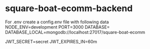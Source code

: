 # square-boat-ecomm-backend

For .env
create a config.env file with following data
NODE_ENV=development
PORT=3000
DATABASE=
DATABASE_LOCAL=mongodb://localhost:27017/square-boat-ecomm

JWT_SECRET=secret
JWT_EXPIRES_IN=60m
